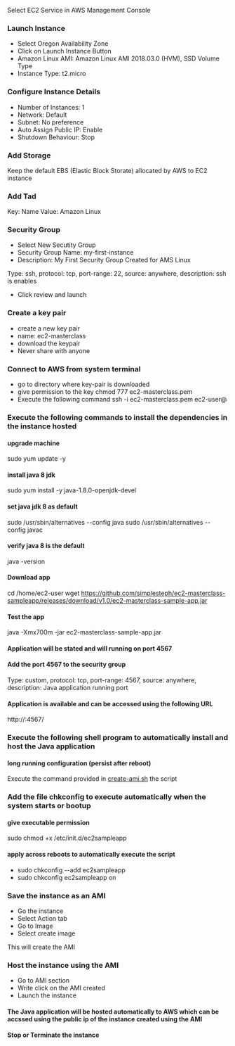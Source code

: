 Select EC2 Service in AWS Management Console

### Launch Instance
* Select Oregon Availability Zone
* Click on Launch Instance Button
* Amazon Linux AMI: Amazon Linux AMI 2018.03.0 (HVM), SSD Volume Type
* Instance Type: t2.micro 

### Configure Instance Details
* Number of Instances: 1
* Network: Default
* Subnet: No preference
* Auto Assign Public IP: Enable
* Shutdown Behaviour: Stop

### Add Storage
Keep the default EBS (Elastic Block Storate) allocated by AWS to EC2 instance

### Add Tad
Key: Name
Value: Amazon Linux

### Security Group
* Select New Secutity Group 
* Security Group Name: my-first-instance
* Description: My First Security Group Created for AMS Linux

Type: ssh, protocol: tcp, port-range: 22, source: anywhere, description: ssh is enables

* Click review and launch

### Create a key pair

* create a new key pair
* name: ec2-masterclass
* download the keypair
* Never share with anyone


### Connect to AWS from system terminal

* go to directory where key-pair is downloaded
* give permission to the key
	chmod 777 ec2-masterclass.pem
* Execute the following command
	ssh -i ec2-masterclass.pem ec2-user@<public-ip-address>

### Execute the following commands to install the dependencies in the instance hosted

#### upgrade machine
sudo yum update -y

#### install java 8 jdk
sudo yum install -y java-1.8.0-openjdk-devel

#### set java jdk 8 as default
sudo /usr/sbin/alternatives --config java
sudo /usr/sbin/alternatives --config javac

#### verify java 8 is the default
java -version

#### Download app
cd /home/ec2-user
wget https://github.com/simplesteph/ec2-masterclass-sampleapp/releases/download/v1.0/ec2-masterclass-sample-app.jar

#### Test the app
java -Xmx700m -jar ec2-masterclass-sample-app.jar

#### Application will be stated and will running on port 4567

#### Add the port 4567 to the security group

Type: custom, protocol: tcp, port-range: 4567, source: anywhere, description: Java application running port

#### Application is available and can be accessed using the following URL

http://<ip address of the instance>:4567/

### Execute the following shell program to automatically install and host the Java application


#### long running configuration (persist after reboot)

Execute the command provided in [create-ami.sh](https://github.com/konman01/AWS/blob/master/EC2/create-ami/create-ami.sh) the script


### Add the file chkconfig to execute automatically when the system starts or bootup

#### give executable permission

sudo chmod +x /etc/init.d/ec2sampleapp

#### apply across reboots to automatically execute the script
* sudo chkconfig --add ec2sampleapp
* sudo chkconfig ec2sampleapp on

### Save the instance as an AMI
 * Go the instance
 * Select Action tab
 * Go to Image
 * Select create image

 This will create the AMI

### Host the instance using the AMI
 * Go to AMI section
 * Write click on the AMI created
 * Launch the instance


#### The Java application will be hosted automatically to AWS which can be accssed using the public ip of the instance created using the AMI



#### Stop or Terminate the instance
